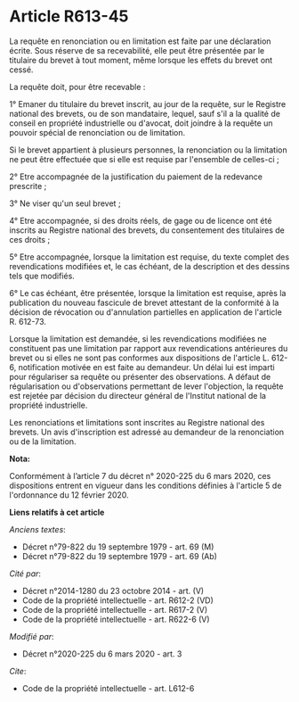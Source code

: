 # Article R613-45

La requête en renonciation ou en limitation est faite par une déclaration écrite. Sous réserve de sa recevabilité, elle peut
être présentée par le titulaire du brevet à tout moment, même lorsque les effets du brevet ont cessé.

La requête doit, pour être recevable :

1° Emaner du titulaire du brevet inscrit, au jour de la requête, sur le Registre national des brevets, ou de son mandataire,
lequel, sauf s'il a la qualité de conseil en propriété industrielle ou d'avocat, doit joindre à la requête un pouvoir spécial
de renonciation ou de limitation.

Si le brevet appartient à plusieurs personnes, la renonciation ou la limitation ne peut être effectuée que si elle est
requise par l'ensemble de celles-ci ;

2° Etre accompagnée de la justification du paiement de la redevance prescrite ;

3° Ne viser qu'un seul brevet ;

4° Etre accompagnée, si des droits réels, de gage ou de licence ont été inscrits au Registre national des brevets, du
consentement des titulaires de ces droits ;

5° Etre accompagnée, lorsque la limitation est requise, du texte complet des revendications modifiées et, le cas échéant, de
la description et des dessins tels que modifiés.

6° Le cas échéant, être présentée, lorsque la limitation est requise, après la publication du nouveau fascicule de brevet
attestant de la conformité à la décision de révocation ou d'annulation partielles en application de l'article R. 612-73.

Lorsque la limitation est demandée, si les revendications modifiées ne constituent pas une limitation par rapport aux
revendications antérieures du brevet ou si elles ne sont pas conformes aux dispositions de l'article L. 612-6, notification
motivée en est faite au demandeur. Un délai lui est imparti pour régulariser sa requête ou présenter des observations. A
défaut de régularisation ou d'observations permettant de lever l'objection, la requête est rejetée par décision du directeur
général de l'Institut national de la propriété industrielle.

Les renonciations et limitations sont inscrites au Registre national des brevets. Un avis d'inscription est adressé au
demandeur de la renonciation ou de la limitation.

**Nota:**

Conformément à l’article 7 du décret n° 2020-225 du 6 mars 2020, ces dispositions entrent en vigueur dans les conditions
définies à l'article 5 de l'ordonnance du 12 février 2020.

**Liens relatifs à cet article**

_Anciens textes_:

  - Décret n°79-822 du 19 septembre 1979 - art. 69 (M)
  - Décret n°79-822 du 19 septembre 1979 - art. 69 (Ab)

_Cité par_:

  - Décret n°2014-1280 du 23 octobre 2014 - art. (V)
  - Code de la propriété intellectuelle - art. R612-2 (VD)
  - Code de la propriété intellectuelle - art. R617-2 (V)
  - Code de la propriété intellectuelle - art. R622-6 (V)

_Modifié par_:

  - Décret n°2020-225 du 6 mars 2020 - art. 3

_Cite_:

  - Code de la propriété intellectuelle - art. L612-6
